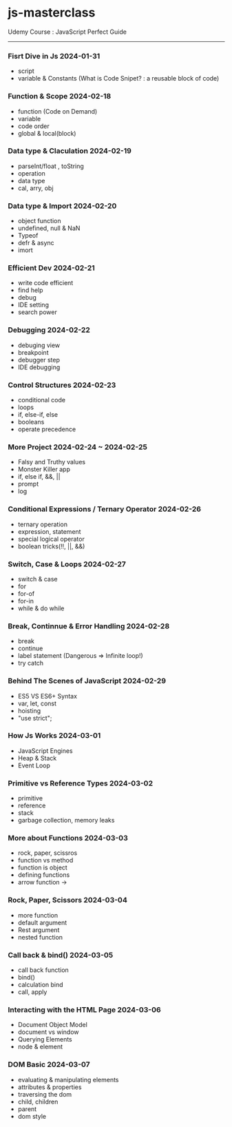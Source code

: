 # js-masterclass

Udemy Course : JavaScript Perfect Guide

---

### Fisrt Dive in Js 2024-01-31

- script
- variable & Constants
  (What is Code Snipet? : a reusable block of code)

### Function & Scope 2024-02-18

- function (Code on Demand)
- variable
- code order
- global & local(block)

### Data type & Claculation 2024-02-19

- parseInt/float , toString
- operation
- data type
- cal, arry, obj

### Data type & Import 2024-02-20

- object function
- undefined, null & NaN
- Typeof
- defr & async
- imort

### Efficient Dev 2024-02-21

- write code efficient
- find help
- debug
- IDE setting
- search power

### Debugging 2024-02-22

- debuging view
- breakpoint
- debugger step
- IDE debugging

### Control Structures 2024-02-23

- conditional code
- loops
- if, else-if, else
- booleans
- operate precedence

### More Project 2024-02-24 ~ 2024-02-25

- Falsy and Truthy values
- Monster Killer app
- if, else if, &&, ||
- prompt
- log

### Conditional Expressions / Ternary Operator 2024-02-26

- ternary operation
- expression, statement
- special logical operator
- boolean tricks(!!, ||, &&)

### Switch, Case & Loops 2024-02-27

- switch & case
- for
- for-of
- for-in
- while & do while

### Break, Continnue & Error Handling 2024-02-28

- break
- continue
- label statement (Dangerous => Infinite loop!)
- try catch

### Behind The Scenes of JavaScript 2024-02-29

- ES5 VS ES6+ Syntax
- var, let, const
- hoisting
- "use strict";

### How Js Works 2024-03-01

- JavaScript Engines
- Heap & Stack
- Event Loop

### Primitive vs Reference Types 2024-03-02

- primitive
- reference
- stack
- garbage collection, memory leaks

### More about Functions 2024-03-03

- rock, paper, scissros
- function vs method
- function is object
- defining functions
- arrow function ->

### Rock, Paper, Scissors 2024-03-04

- more function
- default argument
- Rest argument
- nested function

### Call back & bind() 2024-03-05

- call back function
- bind()
- calculation bind
- call, apply

### Interacting with the HTML Page 2024-03-06

- Document Object Model
- document vs window
- Querying Elements
- node & element

### DOM Basic 2024-03-07

- evaluating & manipulating elements
- attributes & properties
- traversing the dom
- child, children
- parent
- dom style
